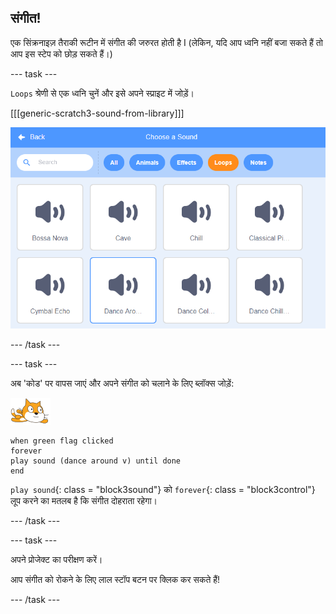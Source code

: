 ## संगीत!

एक सिंक्रनाइज़ तैराकी रूटीन में संगीत की जरुरत होती है I (लेकिन, यदि आप ध्वनि नहीं बजा सकते हैं तो आप इस स्टेप को छोड़ सकते हैं।)

--- task ---

`Loops` श्रेणी से एक ध्वनि चुनें और इसे अपने स्प्राइट में जोड़ें।

[[[generic-scratch3-sound-from-library]]]

![साउंड  लाइब्रेरी में चुने हुए म्यूजिक पर नाचें I](images/swim-dance.png)

--- /task ---

--- task ---

अब 'कोड' पर वापस जाएं और अपने संगीत को चलाने के लिए ब्लॉक्स जोड़ें:

![तैराक स्प्राइट](images/swimmer-sprite.png)

```blocks3
when green flag clicked
forever
play sound (dance around v) until done
end
```

`play sound`{: class = "block3sound"} को ` forever `{: class = "block3control"} लूप करने का मतलब है कि संगीत दोहराता रहेगा।

--- /task ---

--- task ---

अपने प्रोजेक्ट का परीक्षण करें।

आप संगीत को रोकने के लिए लाल स्टॉप बटन पर क्लिक कर सकते हैं!

--- /task ---

